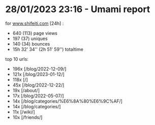 # 28/01/2023 23:16 - Umami report
for www.shifeiti.com [24h] :

 - 640 (113) page views
 - 197 (37) uniques
 - 140 (34) bounces
 - 15h 32' 34'' (2h 51' 59'') totaltime


top 10 urls:
 - 196x [/blog/2022-12-09/]
 - 121x [/blog/2023-01-12/]
 - 118x [/]
 - 45x [/blog/2022-12-22/]
 - 19x [/about/]
 - 17x [/blog/2022-05-07/]
 - 14x [/blog/categories/%E6%8A%80%E6%9C%AF/]
 - 14x [/blog/categories/]
 - 11x [/wiki/]
 - 10x [/friends/]


